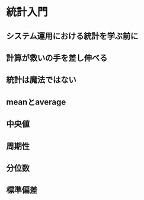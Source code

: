 # 統計入門

## システム運用における統計を学ぶ前に

## 計算が救いの手を差し伸べる

## 統計は魔法ではない

## meanとaverage

## 中央値

## 周期性

## 分位数

## 標準偏差
